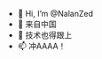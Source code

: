 - 👋 Hi, I’m @NalanZed
- 👀 来自中国
- 💞️ 技术也得跟上
- 📫 冲AAAA！

<!---
NalanZed/NalanZed is a ✨ special ✨ repository because its `README.md` (this file) appears on your GitHub profile.
You can click the Preview link to take a look at your changes.
--->
